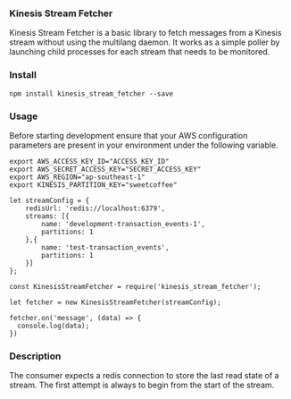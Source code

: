 ### Kinesis Stream Fetcher

Kinesis Stream Fetcher is a basic library to fetch messages from a Kinesis 
stream without using the multilang daemon. It works as a simple poller by
launching child processes for each stream that needs to be monitored.

### Install

```
npm install kinesis_stream_fetcher --save
```

### Usage

Before starting development ensure that your AWS configuration parameters
are present in your environment under the following variable.

```
export AWS_ACCESS_KEY_ID="ACCESS_KEY_ID"
export AWS_SECRET_ACCESS_KEY="SECRET_ACCESS_KEY"
export AWS_REGION="ap-southeast-1"
export KINESIS_PARTITION_KEY="sweetcoffee"
```

```
let streamConfig = {
    redisUrl: 'redis://localhost:6379',
    streams: [{
        name: 'development-transaction_events-1',
        partitions: 1
    },{
        name: 'test-transaction_events',
        partitions: 1
    }]
};
```

```
const KinesisStreamFetcher = require('kinesis_stream_fetcher');
```
```
let fetcher = new KinesisStreamFetcher(streamConfig);
```

```
fetcher.on('message', (data) => {
  console.log(data);
})
```


### Description

The consumer expects a redis connection to store the last read state of a stream. 
The first attempt is always to begin from the start of the stream. 